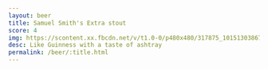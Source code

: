 ```yaml
---
layout: beer
title: Samuel Smith's Extra stout 
score: 4
img: https://scontent.xx.fbcdn.net/v/t1.0-0/p480x480/317875_10151303867498745_1098897913_n.jpg?oh=c0f34e3eca6739d191e5b9da6f6b3014&oe=592089E7
desc: Like Guinness with a taste of ashtray
permalink: /beer/:title.html
---
```

